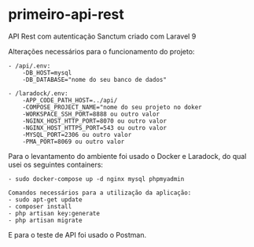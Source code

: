 # primeiro-api-rest

API Rest com autenticação Sanctum criado com Laravel 9

Alterações necessários para o funcionamento do projeto:

	- /api/.env: 
		-DB_HOST=mysql
		-DB_DATABASE="nome do seu banco de dados"

	- /laradock/.env:
		-APP_CODE_PATH_HOST=../api/
		-COMPOSE_PROJECT_NAME="nome do seu projeto no doker
		-WORKSPACE_SSH_PORT=8888 ou outro valor
		-NGINX_HOST_HTTP_PORT=8070 ou outro valor
		-NGINX_HOST_HTTPS_PORT=543 ou outro valor
		-MYSQL_PORT=2306 ou outro valor
		-PMA_PORT=8069 ou outro valor
		

Para o levantamento do ambiente foi usado o Docker e Laradock, do qual usei os seguintes containers:

	- sudo docker-compose up -d nginx mysql phpmyadmin
	
	Comandos necessários para a utilização da aplicação:
	- sudo apt-get update
	- composer install
	- php artisan key:generate
	- php artisan migrate	

E para o teste de API foi usado o Postman.

